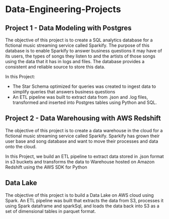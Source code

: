 # Data-Engineering-Projects
## Project 1 - Data Modeling with Postgres
The objective of this project is to create a SQL analytics database for a fictional music streaming service called Sparkify. The purpose of this database is to enable Sparkify to answer business questions it may have of its users, the types of songs they listen to and the artists of those songs using the data that it has in logs and files. The database provides a consistent and reliable source to store this data.

In this Project:
- The Star Schema optimized for queries was created to ingest data to simplify queries that answers business questions
- An ETL pipeline was built to extract data from .json and .log files, transformed and inserted into Postgres tables using Python and SQL.

## Project 2 - Data Warehousing with AWS Redshift
The objective of this project is to create a data warehouse in the cloud for a fictional music streaming service called Sparkify. Sparkify has grown their user base and song database and want to move their processes and data onto the cloud. 

In this Project, we build an ETL pipeline to extract data stored in .json format in s3 buckets and transforms the data to Warehouse hosted on Amazon Redshift using the AWS SDK for Python

## Data Lake
The objective of this project is to build a Data Lake on AWS cloud using Spark. An ETL pipeline was built that extracts the data from S3, processes it using Spark dataframe and sparkSql, and loads the data back into S3 as a set of dimensional tables in parquet format.
